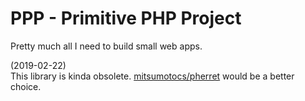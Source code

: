 # PPP - Primitive PHP Project

Pretty much all I need to build small web apps.

(2019-02-22)  
This library is kinda obsolete. [mitsumotocs/pherret](https://github.com/mitsumotocs/pherret) would be a better choice.